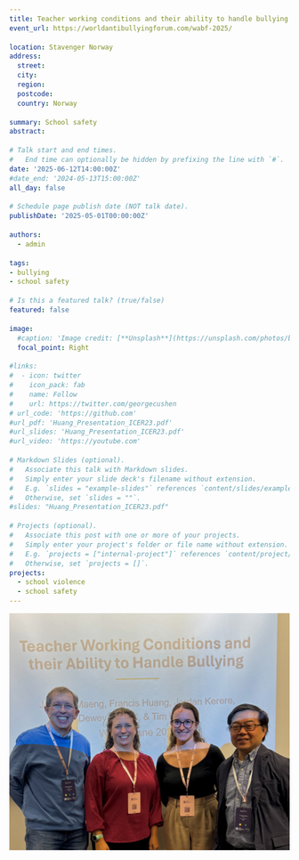 ```yaml
---
title: Teacher working conditions and their ability to handle bullying
event_url: https://worldantibullyingforum.com/wabf-2025/

location: Stavenger Norway
address:
  street: 
  city: 
  region: 
  postcode: 
  country: Norway

summary: School safety
abstract: 

# Talk start and end times.
#   End time can optionally be hidden by prefixing the line with `#`.
date: '2025-06-12T14:00:00Z'
#date_end: '2024-05-13T15:00:00Z'
all_day: false

# Schedule page publish date (NOT talk date).
publishDate: '2025-05-01T00:00:00Z'

authors:
  - admin

tags: 
- bullying
- school safety

# Is this a featured talk? (true/false)
featured: false

image:
  #caption: 'Image credit: [**Unsplash**](https://unsplash.com/photos/bzdhc5b3Bxs)'
  focal_point: Right

#links:
#  - icon: twitter
#    icon_pack: fab
#    name: Follow
#    url: https://twitter.com/georgecushen
# url_code: 'https://github.com'
#url_pdf: 'Huang_Presentation_ICER23.pdf'
#url_slides: 'Huang_Presentation_ICER23.pdf'
#url_video: 'https://youtube.com'

# Markdown Slides (optional).
#   Associate this talk with Markdown slides.
#   Simply enter your slide deck's filename without extension.
#   E.g. `slides = "example-slides"` references `content/slides/example-slides.md`.
#   Otherwise, set `slides = ""`.
#slides: "Huang_Presentation_ICER23.pdf"

# Projects (optional).
#   Associate this post with one or more of your projects.
#   Simply enter your project's folder or file name without extension.
#   E.g. `projects = ["internal-project"]` references `content/project/deep-learning/index.md`.
#   Otherwise, set `projects = []`.
projects:
  - school violence
  - school safety
---
```


![lecture](lecture.jpg "Our team from MU and UVA.")